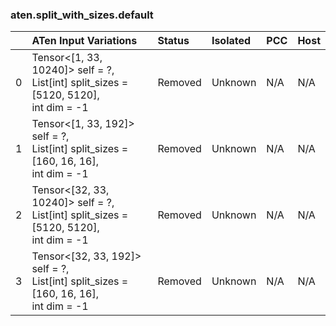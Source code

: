 ### aten.split_with_sizes.default
|    | ATen Input Variations                                                                      | Status   | Isolated   | PCC   | Host   |
|---:|:-------------------------------------------------------------------------------------------|:---------|:-----------|:------|:-------|
|  0 | Tensor<[1, 33, 10240]> self = ?,<br>List[int] split_sizes = [5120, 5120],<br>int dim = -1  | Removed  | Unknown    | N/A   | N/A    |
|  1 | Tensor<[1, 33, 192]> self = ?,<br>List[int] split_sizes = [160, 16, 16],<br>int dim = -1   | Removed  | Unknown    | N/A   | N/A    |
|  2 | Tensor<[32, 33, 10240]> self = ?,<br>List[int] split_sizes = [5120, 5120],<br>int dim = -1 | Removed  | Unknown    | N/A   | N/A    |
|  3 | Tensor<[32, 33, 192]> self = ?,<br>List[int] split_sizes = [160, 16, 16],<br>int dim = -1  | Removed  | Unknown    | N/A   | N/A    |


